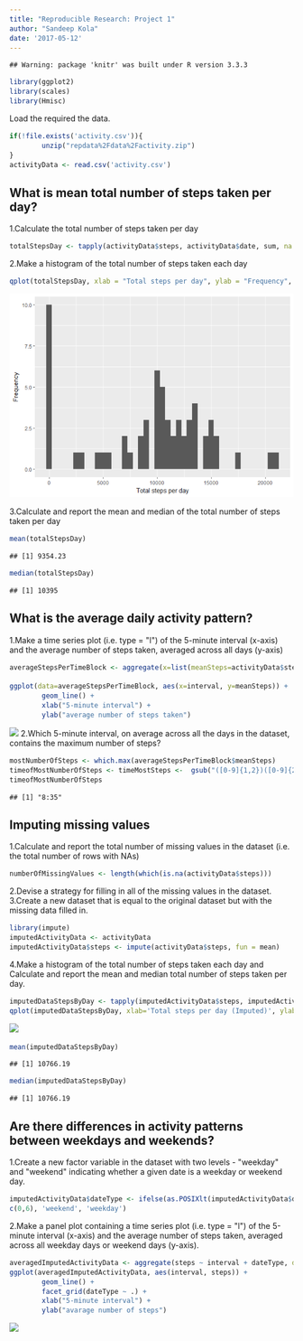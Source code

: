 ```yaml
---
title: "Reproducible Research: Project 1"
author: "Sandeep Kola"
date: '2017-05-12'
---
```



```
## Warning: package 'knitr' was built under R version 3.3.3
```


```r
library(ggplot2)
library(scales)
library(Hmisc)
```
Load the required the data.

```r
if(!file.exists('activity.csv')){
        unzip("repdata%2Fdata%2Factivity.zip")
}
activityData <- read.csv('activity.csv')
```

## What is mean total number of steps taken per day?

1.Calculate the total number of steps taken per day

```r
totalStepsDay <- tapply(activityData$steps, activityData$date, sum, na.rm = TRUE)
```

2.Make a histogram of the total number of steps taken each day

```r
qplot(totalStepsDay, xlab = "Total steps per day", ylab = "Frequency", binwidth=500)
```

![](figure/simulationdata1-1.png)<!-- -->

3.Calculate and report the mean and median of the total number of steps taken per day

```r
mean(totalStepsDay)
```

```
## [1] 9354.23
```

```r
median(totalStepsDay)
```

```
## [1] 10395
```
## What is the average daily activity pattern?

1.Make a time series plot (i.e. type = "l") of the 5-minute interval (x-axis) and the average number of steps taken, averaged across all days (y-axis)

```r
averageStepsPerTimeBlock <- aggregate(x=list(meanSteps=activityData$steps), by=list(interval=activityData$interval), FUN=mean, na.rm=TRUE)

ggplot(data=averageStepsPerTimeBlock, aes(x=interval, y=meanSteps)) +
        geom_line() +
        xlab("5-minute interval") +
        ylab("average number of steps taken") 
```

![](PA1_template_files/figure-html/simulationdata3-1.png)<!-- -->
2.Which 5-minute interval, on average across all the days in the dataset, contains the maximum number of steps?

```r
mostNumberOfSteps <- which.max(averageStepsPerTimeBlock$meanSteps)
timeofMostNumberOfSteps <- timeMostSteps <-  gsub("([0-9]{1,2})([0-9]{2})", "\\1:\\2", averageStepsPerTimeBlock[mostNumberOfSteps,'interval'])
timeofMostNumberOfSteps
```

```
## [1] "8:35"
```
## Imputing missing values

1.Calculate and report the total number of missing values in the dataset (i.e. the total number of rows with NAs)

```r
numberOfMissingValues <- length(which(is.na(activityData$steps)))
```
2.Devise a strategy for filling in all of the missing values in the dataset. 
3.Create a new dataset that is equal to the original dataset but with the missing data filled in.

```r
library(impute)
imputedActivityData <- activityData
imputedActivityData$steps <- impute(activityData$steps, fun = mean)
```
4.Make a histogram of the total number of steps taken each day and Calculate and report the mean and median total number of steps taken per day.

```r
imputedDataStepsByDay <- tapply(imputedActivityData$steps, imputedActivityData$date, sum)
qplot(imputedDataStepsByDay, xlab='Total steps per day (Imputed)', ylab='Frequency using binwith 500', binwidth=500)
```

![](PA1_template_files/figure-html/simulationdata7-1.png)<!-- -->

```r
mean(imputedDataStepsByDay)
```

```
## [1] 10766.19
```

```r
median(imputedDataStepsByDay)
```

```
## [1] 10766.19
```
## Are there differences in activity patterns between weekdays and weekends?
1.Create a new factor variable in the dataset with two levels - "weekday" and "weekend" indicating whether a given date is a weekday or weekend day.

```r
imputedActivityData$dateType <- ifelse(as.POSIXlt(imputedActivityData$date)$wday %in%
c(0,6), 'weekend', 'weekday')
```
2.Make a panel plot containing a time series plot (i.e. type = "l") of the 5-minute interval (x-axis) and the average number of steps taken, averaged across all weekday days or weekend days (y-axis).

```r
averagedImputedActivityData <- aggregate(steps ~ interval + dateType, data=imputedActivityData, mean)
ggplot(averagedImputedActivityData, aes(interval, steps)) + 
        geom_line() + 
        facet_grid(dateType ~ .) +
        xlab("5-minute interval") + 
        ylab("avarage number of steps")
```

![](PA1_template_files/figure-html/simulationdata9-1.png)<!-- -->
